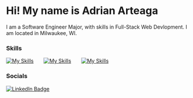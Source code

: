 Hi! My name is Adrian Arteaga
========================================================================================================================================
I am a Software Engineer Major, with skills in Full-Stack Web Devlopment. I am located in Milwaukee, WI.
<br/>

### Skills
[![My Skills](https://skillicons.dev/icons?i=java,c,cpp,cs,py,ruby)](https://skillicons.dev) &nbsp;&nbsp;&nbsp;&nbsp;&nbsp; [![My Skills](https://skillicons.dev/icons?i=html,css,js,ts,tailwind)](https://skillicons.dev) 
&nbsp;&nbsp;&nbsp;&nbsp;&nbsp; [![My Skills](https://skillicons.dev/icons?i=react,idea,visualstudio,vscode,azure,dotnet)](https://skillicons.dev)
<br/>

### Socials

<div id="badges">
  <a href="https://www.linkedin.com/in/adrian-arteaga-69624323b/">
    <img src="https://img.shields.io/badge/LinkedIn-blue?style=for-the-badge&logo=linkedin&logoColor=white" alt="LinkedIn Badge"/>
  </a>
</div>
